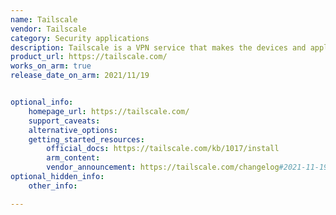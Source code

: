 ```yaml
---
name: Tailscale
vendor: Tailscale
category: Security applications
description: Tailscale is a VPN service that makes the devices and applications you own accessible anywhere in the world, securely and effortlessly.
product_url: https://tailscale.com/
works_on_arm: true
release_date_on_arm: 2021/11/19


optional_info:
    homepage_url: https://tailscale.com/
    support_caveats:
    alternative_options:
    getting_started_resources:
        official_docs: https://tailscale.com/kb/1017/install
        arm_content:
        vendor_announcement: https://tailscale.com/changelog#2021-11-19
optional_hidden_info:
    other_info:

---
```

